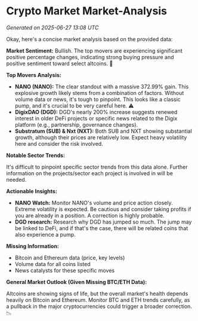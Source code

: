 # Crypto Market Market-Analysis
*Generated on 2025-06-27 13:08 UTC*

Okay, here's a concise market analysis based on the provided data:

**Market Sentiment:** Bullish. The top movers are experiencing significant positive percentage changes, indicating strong buying pressure and positive sentiment toward select altcoins. 🚀

**Top Movers Analysis:**

*   **NANO (NANO):** The clear standout with a massive 372.99% gain. This explosive growth likely stems from a combination of factors. Without volume data or news, it's tough to pinpoint. This looks like a classic pump, and it's crucial to be very careful here. ⚠️
*   **DigixDAO (DGD):** DGD's nearly 200% increase suggests renewed interest in older DeFi projects or specific news related to the Digix platform (e.g., partnership, governance changes).
*   **Substratum (SUB) & Nxt (NXT):** Both SUB and NXT showing substantial growth, although their prices are relatively low. Expect heavy volatility here and consider the risk involved.

**Notable Sector Trends:**

It's difficult to pinpoint specific sector trends from this data alone. Further information on the projects/sector each project is involved in will be needed.

**Actionable Insights:**

*   **NANO Watch:** Monitor NANO's volume and price action closely. Extreme volatility is expected. Be cautious and consider taking profits if you are already in a position. A correction is highly probable.
*   **DGD research:** Research why DGD has jumped so much. The jump may be linked to DeFi, and if that's the case, there will be related coins that also experience a pump.

**Missing Information:**

*   Bitcoin and Ethereum data (price, key levels)
*   Volume data for all coins listed
*   News catalysts for these specific moves

**General Market Outlook (Given Missing BTC/ETH Data):**

Altcoins are showing signs of life, but the overall market's health depends heavily on Bitcoin and Ethereum. Monitor BTC and ETH trends carefully, as a pullback in the major cryptocurrencies could trigger a broader correction. 📉
